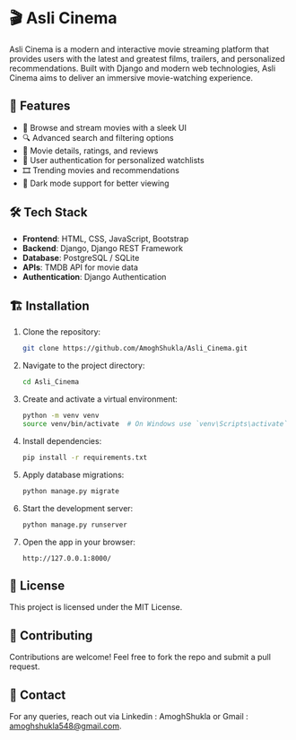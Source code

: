 # 🎬 Asli Cinema

Asli Cinema is a modern and interactive movie streaming platform that provides users with the latest and greatest films, trailers, and personalized recommendations. Built with Django and modern web technologies, Asli Cinema aims to deliver an immersive movie-watching experience.

## 🚀 Features
- 🎥 Browse and stream movies with a sleek UI
- 🔍 Advanced search and filtering options
- 📃 Movie details, ratings, and reviews
- 📌 User authentication for personalized watchlists
- 🎞️ Trending movies and recommendations
- 🌙 Dark mode support for better viewing

## 🛠️ Tech Stack
- **Frontend**: HTML, CSS, JavaScript, Bootstrap
- **Backend**: Django, Django REST Framework
- **Database**: PostgreSQL / SQLite
- **APIs**: TMDB API for movie data
- **Authentication**: Django Authentication


## 🏗️ Installation

1. Clone the repository:
   ```sh
   git clone https://github.com/AmoghShukla/Asli_Cinema.git
   ```

2. Navigate to the project directory:
   ```sh
   cd Asli_Cinema
   ```

3. Create and activate a virtual environment:
   ```sh
   python -m venv venv
   source venv/bin/activate  # On Windows use `venv\Scripts\activate`
   ```

4. Install dependencies:
   ```sh
   pip install -r requirements.txt
   ```

5. Apply database migrations:
   ```sh
   python manage.py migrate
   ```

6. Start the development server:
   ```sh
   python manage.py runserver
   ```

7. Open the app in your browser:
   ```
   http://127.0.0.1:8000/
   ```

## 📜 License
This project is licensed under the MIT License.

## 🤝 Contributing
Contributions are welcome! Feel free to fork the repo and submit a pull request.

## 📧 Contact
For any queries, reach out via Linkedin : AmoghShukla or Gmail : amoghshukla548@gmail.com.
